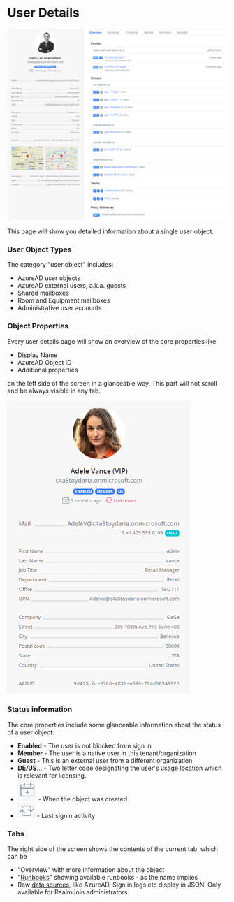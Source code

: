 # User Details

![](<../../.gitbook/assets/image (5) (1) (1).png>)

This page will show you detailed information about a single user object.&#x20;

### User Object Types

The category "user object" includes:

* AzureAD user objects
* AzureAD external users, a.k.a. guests
* Shared mailboxes
* Room and Equipment mailboxes
* Administrative user accounts

### **Object Properties**

Every user details page will show an overview of the core properties like

* Display Name
* AzureAD Object ID
* Additional properties&#x20;

on the left side of the screen in a glanceable way. This part will not scroll and be always visible in any tab.

![Core Object Properties](<../../.gitbook/assets/image (6) (1).png>)

### Status information

The core properties include some glanceable information about the status of a user object:

* **Enabled** - The user is not blocked from sign in
* **Member** - The user is a native user in this tenant/organization
* **Guest** - This is an external user from a different organization
* **DE/US**... - Two letter code designating the user's [usage location](https://docs.microsoft.com/en-us/azure/active-directory/enterprise-users/licensing-groups-resolve-problems#usage-location-isnt-allowed) which is relevant for licensing.
* ![](<../../.gitbook/assets/image (5) (1).png>) - When the object was created
* ![](<../../.gitbook/assets/image (2).png>) - Last signin activity

### Tabs

The right side of the screen shows the contents of the current tab, which can be&#x20;

* "Overview" with more information about the object
* "[Runbooks](../../runbooks/)" showing available runbooks - as the name implies
* Raw [data sources](../#data-sources), like AzureAD, Sign in logs etc display in JSON. Only available for RealmJoin administrators.
